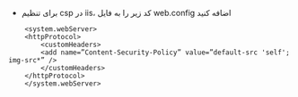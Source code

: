 * برای تنظیم csp در iis، کد زیر را به فایل web.config اضافه کنید

```config
    <system.webServer>
    <httpProtocol>
        <customHeaders>
        <add name=”Content-Security-Policy” value=”default-src 'self'; img-src*” />
        </customHeaders>
    </httpProtocol>
    </system.webServer>
```
